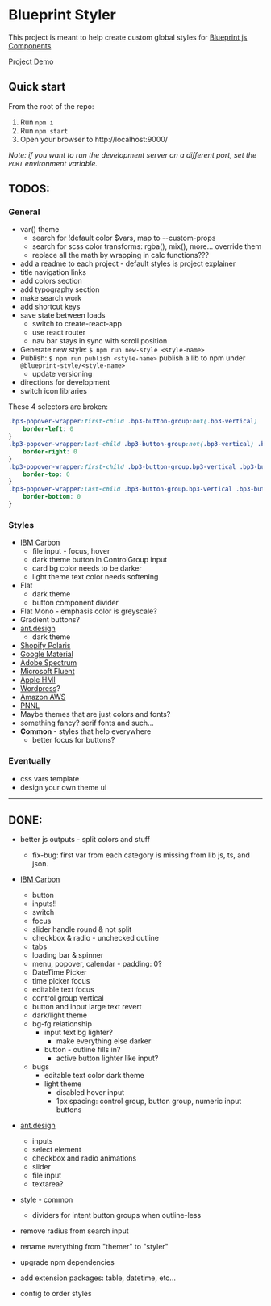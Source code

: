 # Blueprint Styler

This project is meant to help create custom global styles for [Blueprint js Components](https://blueprintjs.com/docs/)

[Project Demo](https://stash.pnnl.gov/pages/UXRSRC/blueprint-styler/master/browse/dist/index.html)

## Quick start

From the root of the repo:

1. Run `npm i`
1. Run `npm start`
1. Open your browser to http://localhost:9000/

*Note: if you want to run the development server on a different port, set the `PORT` environment variable.*


## TODOS:

### General
- var() theme
  - search for !default color $vars, map to --custom-props
  - search for scss color transforms: rgba(), mix(), more... override them
  - replace all the math by wrapping in calc functions???
- add a readme to each project - default styles is project explainer
- title navigation links
- add colors section
- add typography section
- make search work
- add shortcut keys
- save state between loads
  - switch to create-react-app
  - use react router
  - nav bar stays in sync with scroll position
- Generate new style: `$ npm run new-style <style-name>`
- Publish: `$ npm run publish <style-name>` publish a lib to npm under `@blueprint-style/<style-name>`
  - update versioning
- directions for development
- switch icon libraries

These 4 selectors are broken:
```css
.bp3-popover-wrapper:first-child .bp3-button-group:not(.bp3-vertical) .bp3-button[class*=bp3-intent-],>.bp3-button-group:not(.bp3-vertical) .bp3-button[class*=bp3-intent-]:first-child {
    border-left: 0
}
.bp3-popover-wrapper:last-child .bp3-button-group:not(.bp3-vertical) .bp3-button[class*=bp3-intent-],>.bp3-button-group:not(.bp3-vertical) .bp3-button[class*=bp3-intent-]:last-child {
    border-right: 0
}
.bp3-popover-wrapper:first-child .bp3-button-group.bp3-vertical .bp3-button[class*=bp3-intent-],>.bp3-button-group.bp3-vertical .bp3-button[class*=bp3-intent-]:first-child {
    border-top: 0
}
.bp3-popover-wrapper:last-child .bp3-button-group.bp3-vertical .bp3-button[class*=bp3-intent-],>.bp3-button-group.bp3-vertical .bp3-button[class*=bp3-intent-]:last-child {
    border-bottom: 0
}
```

### Styles
- [IBM Carbon](https://www.carbondesignsystem.com/components/overview)
  - file input - focus, hover
  - dark theme button in ControlGroup input
  - card bg color needs to be darker
  - light theme text color needs softening
- Flat
  - dark theme
  - button component divider
- Flat Mono - emphasis color is greyscale?
- Gradient buttons?
- [ant.design](https://ant.design/components/overview/)
  - dark theme
- [Shopify Polaris](https://polaris.shopify.com/components/actions/button#navigation)
- [Google Material](https://material.io/components)
- [Adobe Spectrum](https://spectrum.adobe.com/)
- [Microsoft Fluent](https://developer.microsoft.com/en-us/fluentui#/controls/web)
- [Apple HMI](https://developer.apple.com/design/human-interface-guidelines/)
- [Wordpress](https://make.wordpress.org/design/)?
- [Amazon AWS](https://abduzeedo.com/amazon-web-services-design-system)
- [PNNL](https://forge.pnl.gov/standards/)
- Maybe themes that are just colors and fonts?
- something fancy? serif fonts and such...
- **Common** - styles that help everywhere
  - better focus for buttons?

### Eventually
- css vars template
- design your own theme ui

----

## DONE:
- better js outputs - split colors and stuff
  - fix-bug: first var from each category is missing from lib js, ts, and json.

- [IBM Carbon](https://www.carbondesignsystem.com/components/overview)
  - button
  - inputs!!
  - switch
  - focus
  - slider handle round & not split
  - checkbox & radio - unchecked outline
  - tabs
  - loading bar & spinner
  - menu, popover, calendar - padding: 0?
  - DateTime Picker
  - time picker focus
  - editable text focus
  - control group vertical
  - button and input large text revert
  - dark/light theme
  - bg-fg relationship
    - input text bg lighter?
      - make everything else darker
    - button - outline fills in?
      - active button lighter like input?
  - bugs
    - editable text color dark theme
    - light theme
      - disabled hover input
      - 1px spacing: control group, button group, numeric input buttons

- [ant.design](https://ant.design/components/overview/)
  - inputs
  - select element
  - checkbox and radio animations
  - slider
  - file input
  - textarea?
- style - common
  - dividers for intent button groups when outline-less
- remove radius from search input
- rename everything from "themer" to "styler"
- upgrade npm dependencies
- add extension packages: table, datetime, etc...
- config to order styles
